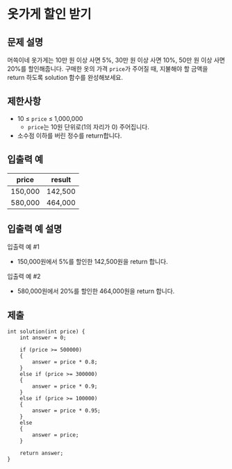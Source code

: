 # 옷가게 할인 받기

## 문제 설명

머쓱이네 옷가게는 10만 원 이상 사면 5%, 30만 원 이상 사면 10%, 50만 원 이상 사면 20%를 할인해줍니다.
구매한 옷의 가격 `price`가 주어질 때, 지불해야 할 금액을 return 하도록 solution 함수를 완성해보세요.

## 제한사항

+ 10 ≤ `price` ≤ 1,000,000
    + `price`는 10원 단위로(1의 자리가 0) 주어집니다.
+ 소수점 이하를 버린 정수를 return합니다.

## 입출력 예

price|result
---|---
150,000|142,500
580,000|464,000

## 입출력 예 설명

입출력 예 #1

+ 150,000원에서 5%를 할인한 142,500원을 return 합니다.

입출력 예 #2

+ 580,000원에서 20%를 할인한 464,000원을 return 합니다.

## 제출

```
int solution(int price) {
    int answer = 0;

    if (price >= 500000)
    {
        answer = price * 0.8;
    }
    else if (price >= 300000)
    {
        answer = price * 0.9;
    }
    else if (price >= 100000)
    {
        answer = price * 0.95;
    }
    else
    {
        answer = price;
    }

    return answer;
}
```